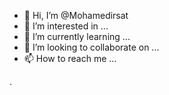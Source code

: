 - 👋 Hi, I’m @Mohamedirsat
- 👀 I’m interested in ...
- 🌱 I’m currently learning ...
- 💞️ I’m looking to collaborate on ...
- 📫 How to reach me ...

<!---
Mohamedirsat/Mohamedirsat is a ✨ special ✨ repository because its `README.md` (this file) appears on your GitHub profile.
You can click the Preview link to take a look at your changes.
--->.
